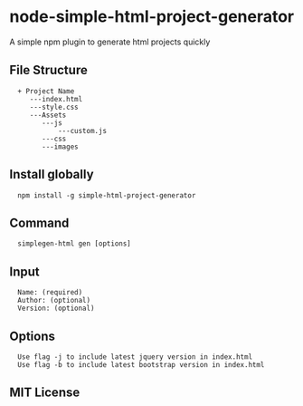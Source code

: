 # node-simple-html-project-generator

A simple npm plugin to generate html projects quickly 


## File Structure

```
  + Project Name
     ---index.html
     ---style.css
     ---Assets
        ---js
            ---custom.js 
        ---css
        ---images
```

## Install globally
```
  npm install -g simple-html-project-generator
```

## Command
```
  simplegen-html gen [options]
```

## Input
```
  Name: (required)
  Author: (optional)
  Version: (optional)
```

## Options
```
  Use flag -j to include latest jquery version in index.html
  Use flag -b to include latest bootstrap version in index.html
```

## MIT License



